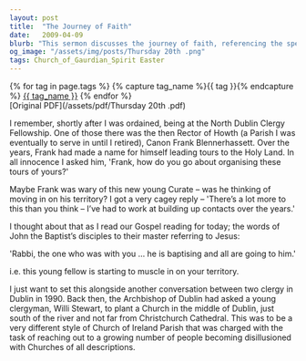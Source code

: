 ```yaml
---
layout: post
title:  "The Journey of Faith"
date:   2009-04-09
blurb: "This sermon discusses the journey of faith, referencing the speaker's personal experiences with fellow clergy and the challenges of organizing religious tours. It also touches on the theme of competition within the clergy, using the example of John the Baptist and Jesus. The sermon ends with a story about a unique church plant in Dublin, tasked with reaching out to those disillusioned with traditional churches."
og_image: "/assets/img/posts/Thursday 20th .png"
tags: Church_of_Gaurdian_Spirit Easter
---    
```

<div class="tag-pills">
  {% for tag in page.tags %}
    {% capture tag_name %}{{ tag }}{% endcapture %}
    <a href="{{ site.baseurl }}/tag/{{ tag_name | slugify }}" class="tag-pill">{{ tag_name }}</a>
  {% endfor %}
</div>
[Original PDF](/assets/pdf/Thursday 20th .pdf)

I remember, shortly after I was ordained, being at the North Dublin Clergy Fellowship. One of those there was the then Rector of Howth (a Parish I was eventually to serve in until I retired), Canon Frank Blennerhassett. Over the years, Frank had made a name for himself leading tours to the Holy Land. In all innocence I asked him, 'Frank, how do you go about organising these tours of yours?'

Maybe Frank was wary of this new young Curate – was he thinking of moving in on his territory? I got a very cagey reply – 'There’s a lot more to this than you think – I’ve had to work at building up contacts over the years.'

I thought about that as I read our Gospel reading for today; the words of John the Baptist’s disciples to their master referring to Jesus:

'Rabbi, the one who was with you … he is baptising and all are going to him.'

i.e. this young fellow is starting to muscle in on your territory.

I just want to set this alongside another conversation between two clergy in Dublin in 1990. Back then, the Archbishop of Dublin had asked a young clergyman, Willi Stewart, to plant a Church in the middle of Dublin, just south of the river and not far from Christchurch Cathedral. This was to be a very different style of Church of Ireland Parish that was charged with the task of reaching out to a growing number of people becoming disillusioned with Churches of all descriptions.
